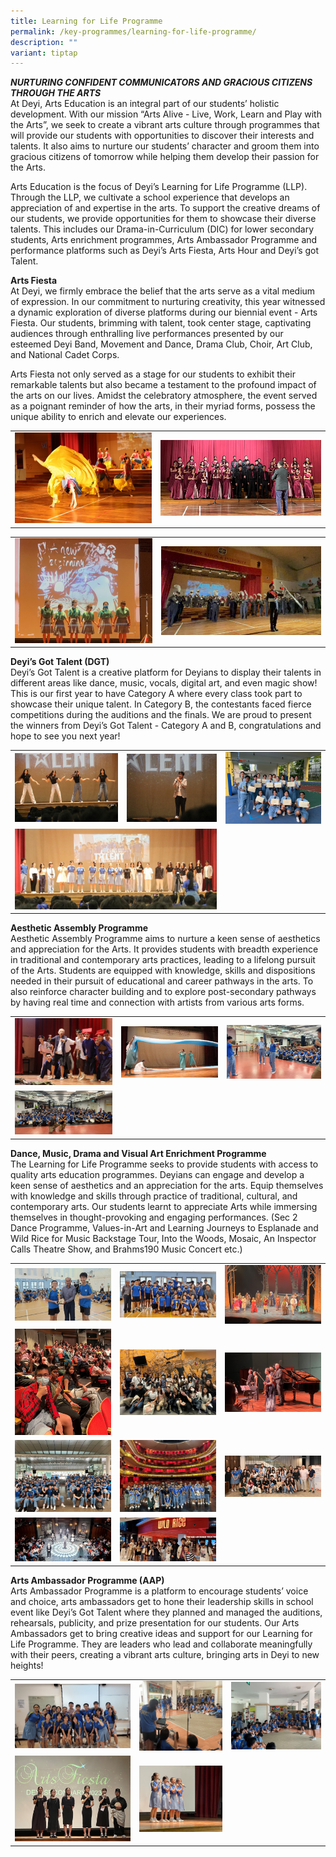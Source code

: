 ```yaml
---
title: Learning for Life Programme
permalink: /key-programmes/learning-for-life-programme/
description: ""
variant: tiptap
---
```

<p><strong><em>NURTURING CONFIDENT COMMUNICATORS AND GRACIOUS CITIZENS THROUGH THE ARTS</em></strong> 
<br>At Deyi, Arts Education is an integral part of our students’ holistic
development. With our mission “Arts Alive - Live, Work, Learn and Play
with the Arts”, we seek to create a vibrant arts culture through programmes
that will provide our students with opportunities to discover their interests
and talents. It also aims to nurture our students’ character and groom
them into gracious citizens of tomorrow while helping them develop their
passion for the Arts.</p>
<p>Arts Education is the focus of Deyi’s Learning for Life Programme (LLP).
Through the LLP, we cultivate a school experience that develops an appreciation
of and expertise in the arts. To support the creative dreams of our students,
we provide opportunities for them to showcase their diverse talents. This
includes our Drama-in-Curriculum (DIC) for lower secondary students, Arts
enrichment programmes, Arts Ambassador Programme and performance platforms
such as Deyi’s Arts Fiesta, Arts Hour and Deyi’s got Talent.</p>
<p><strong>Arts Fiesta</strong> 
<br>At Deyi, we firmly embrace the belief that the arts serve as a vital medium
of expression. In our commitment to nurturing creativity, this year witnessed
a dynamic exploration of diverse platforms during our biennial event -
Arts Fiesta. Our students, brimming with talent, took center stage, captivating
audiences through enthralling live performances presented by our esteemed
Deyi Band, Movement and Dance, Drama Club, Choir, Art Club, and National
Cadet Corps.</p>
<p>Arts Fiesta not only served as a stage for our students to exhibit their
remarkable talents but also became a testament to the profound impact of
the arts on our lives. Amidst the celebratory atmosphere, the event served
as a poignant reminder of how the arts, in their myriad forms, possess
the unique ability to enrich and elevate our experiences.</p>
<table>
<tbody>
<tr>
<td rowspan="1" colspan="1">
<div class="isomer-image-wrapper">
<img style="width: 100%" height="auto" width="100%" alt="" src="/images/Key Program/LLP/2024_LLP_pic_1a.png">
</div>
</td>
<td rowspan="1" colspan="1">
<div class="isomer-image-wrapper">
<img style="width: 100%" height="auto" width="100%" alt="" src="/images/Key Program/LLP/2024_LLP_pic_1c.png">
</div>
</td>
</tr>
</tbody>
</table>
<table>
<tbody>
<tr>
<td rowspan="1" colspan="1">
<div class="isomer-image-wrapper">
<img style="width: 100%" height="auto" width="100%" alt="" src="/images/Key Program/LLP/2024_LLP_pic_1d.png">
</div>
</td>
<td rowspan="1" colspan="1">
<div class="isomer-image-wrapper">
<img style="width: 100%" height="auto" width="100%" alt="" src="/images/Key Program/LLP/2024_LLP_pic_1e.png">
</div>
</td>
</tr>
</tbody>
</table>
<p><strong>Deyi’s Got Talent (DGT)</strong> 
<br>Deyi’s Got Talent is a creative platform for Deyians to display their
talents in different areas like dance, music, vocals, digital art, and
even magic show! This is our first year to have Category A where every
class took part to showcase their unique talent. In Category B, the contestants
faced fierce competitions during the auditions and the finals. We are proud
to present the winners from Deyi’s Got Talent - Category A and B, congratulations
and hope to see you next year!</p>
<table>
<tbody>
<tr>
<td rowspan="1" colspan="1">
<div class="isomer-image-wrapper">
<img style="width: 100%" height="auto" width="100%" alt="" src="/images/Key Program/LLP/2024_LLP_pic_2a.png">
</div>
</td>
<td rowspan="1" colspan="1">
<div class="isomer-image-wrapper">
<img style="width: 100%" height="auto" width="100%" alt="" src="/images/Key Program/LLP/2024_LLP_pic_2b.png">
</div>
</td>
<td rowspan="1" colspan="1">
<div class="isomer-image-wrapper">
<img style="width: 100%" height="auto" width="100%" alt="" src="/images/Key Program/LLP/2024_LLP_pic_2c.png">
</div>
</td>
</tr>
<tr>
<td rowspan="1" colspan="2">
<div class="isomer-image-wrapper">
<img style="width: 100%" height="auto" width="100%" alt="" src="/images/Key Program/LLP/2024_LLP_pic_2d.png">
</div>
</td>
<td rowspan="1" colspan="1">
<p></p>
</td>
</tr>
</tbody>
</table>
<p><strong>Aesthetic Assembly Programme</strong>&nbsp;
<br>Aesthetic Assembly Programme aims to nurture a keen sense of aesthetics
and appreciation for the Arts. It provides students with breadth experience
in traditional and contemporary arts practices, leading to a lifelong pursuit
of the Arts. Students are equipped with knowledge, skills and dispositions
needed in their pursuit of educational and career pathways in the arts.
To also reinforce character building and to explore post-secondary pathways
by having real time and connection with artists from various arts forms.</p>
<table>
<tbody>
<tr>
<td rowspan="1" colspan="1">
<div class="isomer-image-wrapper">
<img style="width: 100%" height="auto" width="100%" alt="" src="/images/Key Program/LLP/2024_LLP_pic_3a.png">
</div>
</td>
<td rowspan="1" colspan="1">
<div class="isomer-image-wrapper">
<img style="width: 100%" height="auto" width="100%" alt="" src="/images/Key Program/LLP/2024_LLP_pic_3b.png">
</div>
</td>
<td rowspan="1" colspan="1">
<div class="isomer-image-wrapper">
<img style="width: 100%" height="auto" width="100%" alt="" src="/images/Key Program/LLP/2024_LLP_pic_3c.png">
</div>
</td>
</tr>
<tr>
<td rowspan="1" colspan="1">
<div class="isomer-image-wrapper">
<img style="width: 100%" height="auto" width="100%" alt="" src="/images/Key Program/LLP/2024_LLP_pic_3d.png">
</div>
</td>
<td rowspan="1" colspan="1">
<p></p>
</td>
<td rowspan="1" colspan="1">
<p></p>
</td>
</tr>
</tbody>
</table>
<p><strong>Dance, Music, Drama and Visual Art Enrichment Programme</strong>&nbsp;
<br>The Learning for Life Programme seeks to provide students with access
to quality arts education programmes. Deyians can engage and develop a
keen sense of aesthetics and an appreciation for the arts. Equip themselves
with knowledge and skills through practice of traditional, cultural, and
contemporary arts. Our students learnt to appreciate Arts while immersing
themselves in thought-provoking and engaging performances. (Sec 2 Dance
Programme, Values-in-Art and Learning Journeys to Esplanade and Wild Rice
for Music Backstage Tour, Into the Woods, Mosaic, An Inspector Calls Theatre
Show, and Brahms190 Music Concert etc.)</p>
<table>
<tbody>
<tr>
<td rowspan="1" colspan="1">
<div class="isomer-image-wrapper">
<img style="width: 100%" height="auto" width="100%" alt="" src="/images/Key Program/LLP/2024_LLP_pic_4a.png">
</div>
</td>
<td rowspan="1" colspan="1">
<div class="isomer-image-wrapper">
<img style="width: 100%" height="auto" width="100%" alt="" src="/images/Key Program/LLP/2024_LLP_pic_4b.png">
</div>
</td>
<td rowspan="1" colspan="1">
<div class="isomer-image-wrapper">
<img style="width: 100%" height="auto" width="100%" alt="" src="/images/Key Program/LLP/2024_LLP_pic_4c.png">
</div>
</td>
</tr>
<tr>
<td rowspan="1" colspan="1">
<div class="isomer-image-wrapper">
<img style="width: 100%" height="auto" width="100%" alt="" src="/images/Key Program/LLP/2024_LLP_pic_4d.png">
</div>
</td>
<td rowspan="1" colspan="1">
<div class="isomer-image-wrapper">
<img style="width: 100%" height="auto" width="100%" alt="" src="/images/Key Program/LLP/2024_LLP_pic_4e.png">
</div>
</td>
<td rowspan="1" colspan="1">
<div class="isomer-image-wrapper">
<img style="width: 100%" height="auto" width="100%" alt="" src="/images/Key Program/LLP/2024_LLP_pic_4f.png">
</div>
</td>
</tr>
<tr>
<td rowspan="1" colspan="1">
<div class="isomer-image-wrapper">
<img style="width: 100%" height="auto" width="100%" alt="" src="/images/Key Program/LLP/2024_LLP_pic_4g.png">
</div>
</td>
<td rowspan="1" colspan="1">
<div class="isomer-image-wrapper">
<img style="width: 100%" height="auto" width="100%" alt="" src="/images/Key Program/LLP/2024_LLP_pic_4h.png">
</div>
</td>
<td rowspan="1" colspan="1">
<div class="isomer-image-wrapper">
<img style="width: 100%" height="auto" width="100%" alt="" src="/images/Key Program/LLP/2024_LLP_pic_4i.png">
</div>
</td>
</tr>
<tr>
<td rowspan="1" colspan="1">
<div class="isomer-image-wrapper">
<img style="width: 100%" height="auto" width="100%" alt="" src="/images/Key Program/LLP/2024_LLP_pic_4j.png">
</div>
</td>
<td rowspan="1" colspan="1">
<div class="isomer-image-wrapper">
<img style="width: 100%" height="auto" width="100%" alt="" src="/images/Key Program/LLP/2024_LLP_pic_4k.png">
</div>
</td>
<td rowspan="1" colspan="1">
<p></p>
</td>
</tr>
</tbody>
</table>
<p><strong>Arts Ambassador Programme (AAP)</strong>&nbsp;
<br>Arts Ambassador Programme is a platform to encourage students’ voice and
choice, arts ambassadors get to hone their leadership skills in school
event like Deyi’s Got Talent where they planned and managed the auditions,
rehearsals, publicity, and prize presentation for our students. Our Arts
Ambassadors get to bring creative ideas and support for our Learning for
Life Programme. They are leaders who lead and collaborate meaningfully
with their peers, creating a vibrant arts culture, bringing arts in Deyi
to new heights!</p>
<table>
<tbody>
<tr>
<td rowspan="1" colspan="1">
<div class="isomer-image-wrapper">
<img style="width: 100%" height="auto" width="100%" alt="" src="/images/Key Program/LLP/2024_LLP_pic_5a.png">
</div>
</td>
<td rowspan="1" colspan="1">
<div class="isomer-image-wrapper">
<img style="width: 100%" height="auto" width="100%" alt="" src="/images/Key Program/LLP/2024_LLP_pic_5b.png">
</div>
</td>
<td rowspan="1" colspan="1">
<div class="isomer-image-wrapper">
<img style="width: 100%" height="auto" width="100%" alt="" src="/images/Key Program/LLP/2024_LLP_pic_5c.png">
</div>
</td>
</tr>
<tr>
<td rowspan="1" colspan="1">
<div class="isomer-image-wrapper">
<img style="width: 100%" height="auto" width="100%" alt="" src="/images/Key Program/LLP/2024_LLP_pic_5d.png">
</div>
</td>
<td rowspan="1" colspan="1">
<div class="isomer-image-wrapper">
<img style="width: 100%" height="auto" width="100%" alt="" src="/images/Key Program/LLP/2024_LLP_pic_5e.png">
</div>
</td>
<td rowspan="1" colspan="1">
<p></p>
</td>
</tr>
</tbody>
</table>
<p></p>